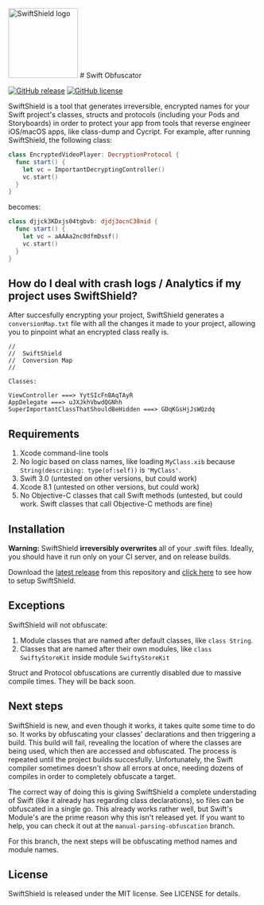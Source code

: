 <img src="http://i.imgur.com/0ksj7Gh.png" alt="SwiftShield logo" height="140" >
# Swift Obfuscator

[![GitHub release](https://img.shields.io/github/tag/rockbruno/swiftshield.svg)](https://github.com/rockbruno/swiftshield/releases)
[![GitHub license](https://img.shields.io/badge/license-MIT-lightgrey.svg)](https://raw.githubusercontent.com/rockbruno/swiftshield/master/LICENSE)

SwiftShield is a tool that generates irreversible, encrypted names for your Swift project's classes, structs and protocols (including your Pods and Storyboards) in order to protect your app from tools that reverse engineer iOS/macOS apps, like class-dump and Cycript.
For example, after running SwiftShield, the following class:
```swift
class EncryptedVideoPlayer: DecryptionProtocol {
  func start() {
    let vc = ImportantDecryptingController()
    vc.start()
  }
}
```
becomes:
```swift
class djjck3KDxjs04tgbvb: djdj3ocnC38nid {
  func start() {
    let vc = aAAAa2nc0dfmDssf()
    vc.start()
  }
}
```


## How do I deal with crash logs / Analytics if my project uses SwiftShield?

After succesfully encrypting your project, SwiftShield generates a `conversionMap.txt` file with all the changes it made to your project, allowing you to pinpoint what an encrypted class really is.
````
//
//  SwiftShield
//  Conversion Map
//

Classes:

ViewController ===> YytSIcFnBAqTAyR
AppDelegate ===> uJXJkhVbwdQGNhh
SuperImportantClassThatShouldBeHidden ===> GDqKGsHjJsWQzdq
````


## Requirements

1. Xcode command-line tools
2. No logic based on class names, like loading `MyClass.xib` because `String(describing: type(of:self))` is `'MyClass'`.
2. Swift 3.0 (untested on other versions, but could work)
3. Xcode 8.1 (untested on other versions, but could work)
4. No Objective-C classes that call Swift methods (untested, but could work. Swift classes that call Objective-C methods are fine)


## Installation

**Warning:** SwiftShield **irreversibly overwrites** all of your .swift files. Ideally, you should have it run only on your CI server, and on release builds.

Download the [latest release](https://github.com/rockbruno/swiftshield/releases) from this repository and [click here](https://github.com/rockbruno/swiftshield/blob/master/USAGE.md) to see how to setup SwiftShield.


## Exceptions

SwiftShield will not obfuscate:

1. Module classes that are named after default classes, like `class String`.
2. Classes that are named after their own modules, like `class SwiftyStoreKit` inside module `SwiftyStoreKit`

Struct and Protocol obfuscations are currently disabled due to massive compile times. They will be back soon.


## Next steps

SwiftShield is new, and even though it works, it takes quite some time to do so. It works by obfuscating your classes' declarations and then triggering a build. This build will fail, revealing the location of where the classes are being used, which then are accessed and obfuscated. The process is repeated until the project builds succesfully. Unfortunately, the Swift compiler sometimes doesn't show all errors at once, needing dozens of compiles in order to completely obfuscate a target.

The correct way of doing this is giving SwiftShield a complete understading of Swift (like it already has regarding class declarations), so files can be obfuscated in a single go. This already works rather well, but Swift's Module's are the prime reason why this isn't released yet. If you want to help, you can check it out at the `manual-parsing-obfuscation` branch.

For this branch, the next steps will be obfuscating method names and module names.


## License

SwiftShield is released under the MIT license. See LICENSE for details.
